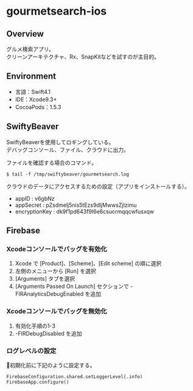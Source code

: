 # gourmetsearch-ios

## Overview
グルメ検索アプリ。  
クリーンアーキテクチャ、Rx、SnapKitなどを試すのが主目的。

## Environment
- 言語：Swift4.1
- IDE：Xcode9.3+
- CocoaPods：1.5.3

## SwiftyBeaver
SwiftyBeaverを使用してロギングしている。  
デバッグコンソール、ファイル、クラウドに出力。

ファイルを確認する場合のコマンド。
```
$ tail -f /tmp/swiftybeaver/gourmetsearch.log
```

クラウドのデータにアクセスするための設定（アプリをインストールする）。
- appID : v6gbNz
- appSecret : pZsdmelj5nis5tEzs9dljMwwsZjlzimu
- encryptionKey : dk9f1pd643f9I6e6csucrmqqcwfusxqw

## Firebase

### Xcodeコンソールでバッグを有効化
1. Xcode で [Product]、[Scheme]、[Edit scheme] の順に選択
1. 左側のメニューから [Run] を選択
1. [Arguments] タブを選択
1. [Arguments Passed On Launch] セクションで -FIRAnalyticsDebugEnabled を追加

### Xcodeコンソールでバッグを無効化
1. 有効化手順の1-3
1. -FIRDebugDisabled を追加

### ログレベルの設定
初期化前に下記のように設定する。
```
FirebaseConfiguration.shared.setLoggerLevel(.info)
FirebaseApp.configure()
```

